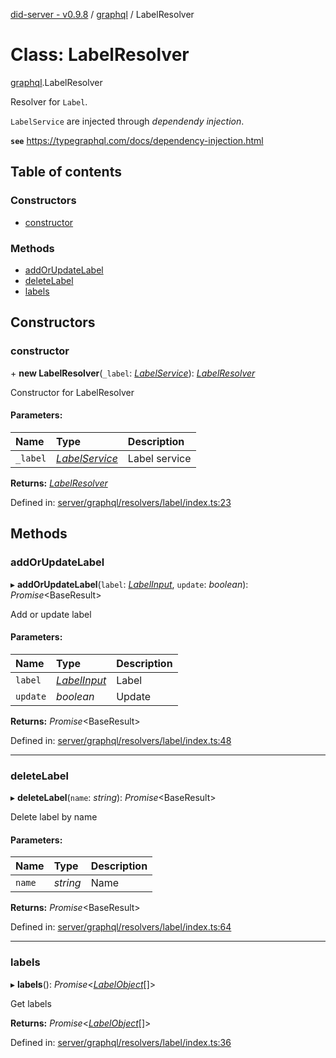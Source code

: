 [did-server - v0.9.8](../README.md) / [graphql](../modules/graphql.md) / LabelResolver

# Class: LabelResolver

[graphql](../modules/graphql.md).LabelResolver

Resolver for `Label`.

`LabelService` are injected through
_dependendy injection_.

**`see`** https://typegraphql.com/docs/dependency-injection.html

## Table of contents

### Constructors

- [constructor](graphql.labelresolver.md#constructor)

### Methods

- [addOrUpdateLabel](graphql.labelresolver.md#addorupdatelabel)
- [deleteLabel](graphql.labelresolver.md#deletelabel)
- [labels](graphql.labelresolver.md#labels)

## Constructors

### constructor

\+ **new LabelResolver**(`_label`: [*LabelService*](services.labelservice.md)): [*LabelResolver*](graphql.labelresolver.md)

Constructor for LabelResolver

#### Parameters:

Name | Type | Description |
:------ | :------ | :------ |
`_label` | [*LabelService*](services.labelservice.md) | Label service    |

**Returns:** [*LabelResolver*](graphql.labelresolver.md)

Defined in: [server/graphql/resolvers/label/index.ts:23](https://github.com/Puzzlepart/did/blob/dev/server/graphql/resolvers/label/index.ts#L23)

## Methods

### addOrUpdateLabel

▸ **addOrUpdateLabel**(`label`: [*LabelInput*](graphql.labelinput.md), `update`: *boolean*): *Promise*<BaseResult\>

Add or update label

#### Parameters:

Name | Type | Description |
:------ | :------ | :------ |
`label` | [*LabelInput*](graphql.labelinput.md) | Label   |
`update` | *boolean* | Update    |

**Returns:** *Promise*<BaseResult\>

Defined in: [server/graphql/resolvers/label/index.ts:48](https://github.com/Puzzlepart/did/blob/dev/server/graphql/resolvers/label/index.ts#L48)

___

### deleteLabel

▸ **deleteLabel**(`name`: *string*): *Promise*<BaseResult\>

Delete label by name

#### Parameters:

Name | Type | Description |
:------ | :------ | :------ |
`name` | *string* | Name    |

**Returns:** *Promise*<BaseResult\>

Defined in: [server/graphql/resolvers/label/index.ts:64](https://github.com/Puzzlepart/did/blob/dev/server/graphql/resolvers/label/index.ts#L64)

___

### labels

▸ **labels**(): *Promise*<[*LabelObject*](graphql.labelobject.md)[]\>

Get labels

**Returns:** *Promise*<[*LabelObject*](graphql.labelobject.md)[]\>

Defined in: [server/graphql/resolvers/label/index.ts:36](https://github.com/Puzzlepart/did/blob/dev/server/graphql/resolvers/label/index.ts#L36)
